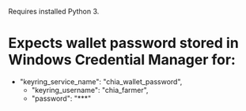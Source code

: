 Requires installed Python 3.

# Expects wallet password stored in Windows Credential Manager for:
* "keyring_service_name": "chia_wallet_password",
  * "keyring_username": "chia_farmer",
  * "password": "***"
